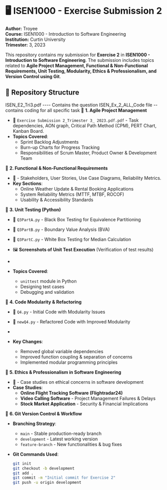 # 🖥️ ISEN1000 - Exercise Submission 2  
**Author:** Troyee  
**Course:** ISEN1000 - Introduction to Software Engineering  
**Institution:** Curtin University  
**Trimester:** 3, 2023  

This repository contains my submission for **Exercise 2** in **ISEN1000 - Introduction to Software Engineering**. The submission includes topics related to **Agile Project Management, Functional & Non-Functional Requirements, Unit Testing, Modularity, Ethics & Professionalism, and Version Control using Git**.  



## 📂 **Repository Structure**  

ISEN_E2_Tri3.pdf ---- Contains the question
ISEN_Ex_2_ALL_Code file  --contains coding for all  specific task
📁 **1. Agile Project Management**  
- 📜 `Exercise Submission 2_Trimester 3_ 2023.pdf.pdf` - Task dependencies, AON graph, Critical Path Method (CPM), PERT Chart, Kanban Board.  
- **Topics Covered**:  
  - Sprint Backlog Adjustments  
  - Burn-up Charts for Progress Tracking  
  - Responsibilities of Scrum Master, Product Owner & Development Team  

📁 **2. Functional & Non-Functional Requirements**  
- 📜  - Stakeholders, User Stories, Use Case Diagrams, Reliability Metrics.  
- **Key Sections**:  
  - Online Weather Update & Rental Booking Applications  
  - System Reliability Metrics (MTTF, MTBF, ROCOF)  
  - Usability & Accessibility Standards  

📁 **3. Unit Testing (Python)**  
- 🐍 `Q3PartA.py` - Black Box Testing for Equivalence Partitioning  
- 🐍 `Q3PartB.py` - Boundary Value Analysis (BVA)  
- 🐍 `Q3PartC.py` - White Box Testing for Median Calculation  
- 🖼 **Screenshots of Unit Test Execution** (Verification of test results)

-  
- **Topics Covered**:  
  - `unittest` module in Python  
  - Designing test cases  
  - Debugging and validation  

📁 **4. Code Modularity & Refactoring**  
- 📝 `Q4.py` - Initial Code with Modularity Issues  
- 📝 `newQ4.py` - Refactored Code with Improved Modularity

- 
- **Key Changes**:  
  - Removed global variable dependencies  
  - Improved function coupling & separation of concerns  
  - Implemented modular programming principles  

📁 **5. Ethics & Professionalism in Software Engineering**  
- 📜  - Case studies on ethical concerns in software development  
- **Case Studies**:  
  - **Online Flight Tracking Software (Flightradar24)**
  - **Video Calling Software** - Project Management Failures & Delays  
  - **Stock Market Application** - Security & Financial Implications  

📁 **6. Git Version Control & Workflow**  
- **Branching Strategy**:  
  - `main` - Stable production-ready branch  
  - `development` - Latest working version  
  - `feature-branch` - New functionalities & bug fixes
 
   
- **Git Commands Used**:  
  ```sh
  git init
  git checkout -b development
  git add .
  git commit -m "Initial commit for Exercise 2"
  git push -u origin development
